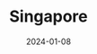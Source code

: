 ---
title: "Singapore"
excerpt: "Where the iron forest conjoins the ballet of futurism"
date: 2024-01-08
gallery_name: "singapore"
tags:
  - 🌆Metropolis
  - 🌴Tropical (≈hot as hell)
header:
  overlay_image: Singapore_night_3v1.jpg
---